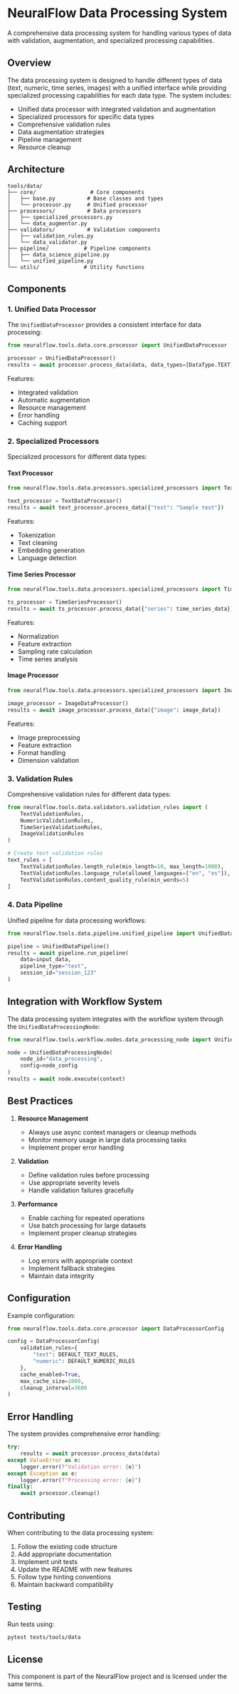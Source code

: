 # NeuralFlow Data Processing System

A comprehensive data processing system for handling various types of data with validation, augmentation, and specialized processing capabilities.

## Overview

The data processing system is designed to handle different types of data (text, numeric, time series, images) with a unified interface while providing specialized processing capabilities for each data type. The system includes:

- Unified data processor with integrated validation and augmentation
- Specialized processors for specific data types
- Comprehensive validation rules
- Data augmentation strategies
- Pipeline management
- Resource cleanup

## Architecture

```
tools/data/
├── core/                 # Core components
│   ├── base.py          # Base classes and types
│   └── processor.py     # Unified processor
├── processors/          # Data processors
│   ├── specialized_processors.py
│   └── data_augmentor.py
├── validators/          # Validation components
│   ├── validation_rules.py
│   └── data_validator.py
├── pipeline/           # Pipeline components
│   ├── data_science_pipeline.py
│   └── unified_pipeline.py
└── utils/              # Utility functions
```

## Components

### 1. Unified Data Processor

The `UnifiedDataProcessor` provides a consistent interface for data processing:

```python
from neuralflow.tools.data.core.processor import UnifiedDataProcessor

processor = UnifiedDataProcessor()
results = await processor.process_data(data, data_types=[DataType.TEXT])
```

Features:
- Integrated validation
- Automatic augmentation
- Resource management
- Error handling
- Caching support

### 2. Specialized Processors

Specialized processors for different data types:

#### Text Processor
```python
from neuralflow.tools.data.processors.specialized_processors import TextDataProcessor

text_processor = TextDataProcessor()
results = await text_processor.process_data({"text": "Sample text"})
```

Features:
- Tokenization
- Text cleaning
- Embedding generation
- Language detection

#### Time Series Processor
```python
from neuralflow.tools.data.processors.specialized_processors import TimeSeriesProcessor

ts_processor = TimeSeriesProcessor()
results = await ts_processor.process_data({"series": time_series_data})
```

Features:
- Normalization
- Feature extraction
- Sampling rate calculation
- Time series analysis

#### Image Processor
```python
from neuralflow.tools.data.processors.specialized_processors import ImageDataProcessor

image_processor = ImageDataProcessor()
results = await image_processor.process_data({"image": image_data})
```

Features:
- Image preprocessing
- Feature extraction
- Format handling
- Dimension validation

### 3. Validation Rules

Comprehensive validation rules for different data types:

```python
from neuralflow.tools.data.validators.validation_rules import (
    TextValidationRules,
    NumericValidationRules,
    TimeSeriesValidationRules,
    ImageValidationRules
)

# Create text validation rules
text_rules = [
    TextValidationRules.length_rule(min_length=10, max_length=1000),
    TextValidationRules.language_rule(allowed_languages=["en", "es"]),
    TextValidationRules.content_quality_rule(min_words=5)
]
```

### 4. Data Pipeline

Unified pipeline for data processing workflows:

```python
from neuralflow.tools.data.pipeline.unified_pipeline import UnifiedDataPipeline

pipeline = UnifiedDataPipeline()
results = await pipeline.run_pipeline(
    data=input_data,
    pipeline_type="text",
    session_id="session_123"
)
```

## Integration with Workflow System

The data processing system integrates with the workflow system through the `UnifiedDataProcessingNode`:

```python
from neuralflow.tools.workflow.nodes.data_processing_node import UnifiedDataProcessingNode

node = UnifiedDataProcessingNode(
    node_id="data_processing",
    config=node_config
)
results = await node.execute(context)
```

## Best Practices

1. **Resource Management**
   - Always use async context managers or cleanup methods
   - Monitor memory usage in large data processing tasks
   - Implement proper error handling

2. **Validation**
   - Define validation rules before processing
   - Use appropriate severity levels
   - Handle validation failures gracefully

3. **Performance**
   - Enable caching for repeated operations
   - Use batch processing for large datasets
   - Implement proper cleanup strategies

4. **Error Handling**
   - Log errors with appropriate context
   - Implement fallback strategies
   - Maintain data integrity

## Configuration

Example configuration:

```python
from neuralflow.tools.data.core.processor import DataProcessorConfig

config = DataProcessorConfig(
    validation_rules={
        "text": DEFAULT_TEXT_RULES,
        "numeric": DEFAULT_NUMERIC_RULES
    },
    cache_enabled=True,
    max_cache_size=1000,
    cleanup_interval=3600
)
```

## Error Handling

The system provides comprehensive error handling:

```python
try:
    results = await processor.process_data(data)
except ValueError as e:
    logger.error(f"Validation error: {e}")
except Exception as e:
    logger.error(f"Processing error: {e}")
finally:
    await processor.cleanup()
```

## Contributing

When contributing to the data processing system:

1. Follow the existing code structure
2. Add appropriate documentation
3. Implement unit tests
4. Update the README with new features
5. Follow type hinting conventions
6. Maintain backward compatibility

## Testing

Run tests using:

```bash
pytest tests/tools/data
```

## License

This component is part of the NeuralFlow project and is licensed under the same terms. 